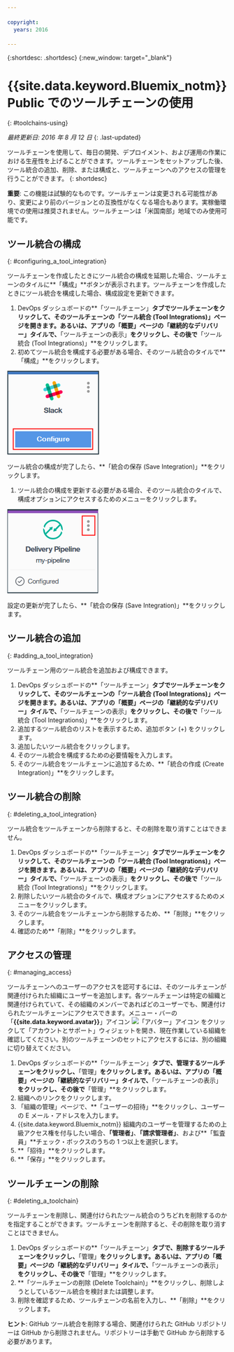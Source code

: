 ```yaml
---

copyright:
  years: 2016

---
```


{:shortdesc: .shortdesc}
{:new_window: target="_blank"}

# {{site.data.keyword.Bluemix_notm}} Public でのツールチェーンの使用
{: #toolchains-using}

*最終更新日: 2016 年 8 月 12 日*
{: .last-updated}

ツールチェーンを使用して、毎日の開発、デプロイメント、および運用の作業における生産性を上げることができます。ツールチェーンをセットアップした後、ツール統合の追加、削除、または構成と、ツールチェーンへのアクセスの管理を行うことができます。
{: shortdesc}

**重要**: この機能は試験的なものです。ツールチェーンは変更される可能性があり、変更により前のバージョンとの互換性がなくなる場合もあります。実稼働環境での使用は推奨されません。ツールチェーンは「米国南部」地域でのみ使用可能です。

## ツール統合の構成
{: #configuring_a_tool_integration}

ツールチェーンを作成したときにツール統合の構成を延期した場合、ツールチェーンのタイルに**「構成」**ボタンが表示されます。ツールチェーンを作成したときにツール統合を構成した場合、構成設定を更新できます。

1. DevOps ダッシュボードの**「ツールチェーン」**タブでツールチェーンをクリックして、そのツールチェーンの「ツール統合 (Tool Integrations)」ページを開きます。あるいは、アプリの「概要」ページの「継続的なデリバリー」タイルで、**「ツールチェーンの表示」**をクリックし、その後で**「ツール統合 (Tool Integrations)」**をクリックします。
1. 初めてツール統合を構成する必要がある場合、そのツール統合のタイルで**「構成」**をクリックします。

  ![「構成」ボタン](images/toolchain_tile_configure.png)

 ツール統合の構成が完了したら、**「統合の保存 (Save Integration)」**をクリックします。
 
1. ツール統合の構成を更新する必要がある場合、そのツール統合のタイルで、構成オプションにアクセスするためのメニューをクリックします。

  ![構成メニュー](images/toolchain_tile_menu.png)
 
 設定の更新が完了したら、**「統合の保存 (Save Integration)」**をクリックします。

## ツール統合の追加
{: #adding_a_tool_integration}

ツールチェーン用のツール統合を追加および構成できます。

1. DevOps ダッシュボードの**「ツールチェーン」**タブでツールチェーンをクリックして、そのツールチェーンの「ツール統合 (Tool Integrations)」ページを開きます。あるいは、アプリの「概要」ページの「継続的なデリバリー」タイルで、**「ツールチェーンの表示」**をクリックし、その後で**「ツール統合 (Tool Integrations)」**をクリックします。
1. 追加するツール統合のリストを表示するため、追加ボタン (+) をクリックします。
1. 追加したいツール統合をクリックします。
1. そのツール統合を構成するための必要情報を入力します。 
1. そのツール統合をツールチェーンに追加するため、**「統合の作成 (Create Integration)」**をクリックします。

## ツール統合の削除
{: #deleting_a_tool_integration}

ツール統合をツールチェーンから削除すると、その削除を取り消すことはできません。 

1. DevOps ダッシュボードの**「ツールチェーン」**タブでツールチェーンをクリックして、そのツールチェーンの「ツール統合 (Tool Integrations)」ページを開きます。あるいは、アプリの「概要」ページの「継続的なデリバリー」タイルで、**「ツールチェーンの表示」**をクリックし、その後で**「ツール統合 (Tool Integrations)」**をクリックします。
1. 削除したいツール統合のタイルで、構成オプションにアクセスするためのメニューをクリックします。
1. そのツール統合をツールチェーンから削除するため、**「削除」**をクリックします。
1. 確認のため**「削除」**をクリックします。  

## アクセスの管理
{: #managing_access}

ツールチェーンへのユーザーのアクセスを認可するには、そのツールチェーンが関連付けられた組織にユーザーを追加します。各ツールチェーンは特定の組織と関連付けられていて、その組織のメンバーであればどのユーザーでも、関連付けられたツールチェーンにアクセスできます。メニュー・バーの「**{{site.data.keyword.avatar}}**」アイコン ![「アバター」アイコン](../icons/i-avatar-icon.svg) をクリックして「アカウントとサポート」ウィジェットを開き、現在作業している組織を確認してください。別のツールチェーンのセットにアクセスするには、別の組織に切り替えてください。

<!--CA: Commenting out the content on authentication for Interconnect since it applies to GitHub Enterprise. This content can be exposed again when GHE is supported for the Dedicated Beta 2.-->

<!--You have three authentication options for your Bluemix dedicated environment: LDAP, SAML, or Web ID. 

**Important:** For this beta, Web ID authentication requires additional user management on GitHub Enterprise.

If you use LDAP or SAML authentication in your Bluemix dedicated environment, when you add users to your Bluemix org and spaces, the users can log in to GitHub Enterprise by using their Bluemix ID and password, and accounts are created for them. When you add users to your Bluemix org and spaces, they are not automatically added to the GitHub Enterprise repo. Someone who has admin privileges for the repo must add them.  

If you use Web ID authentication, when you add users to your Bluemix org and spaces, a GitHub Enterprise site administrator must set up a GitHub Enterprise account for those users. Alternatively, new users can create a toolchain, in which case a GitHub Enterprise account is created for them. However, if those users want to access repos that are associated with toolchains besides their own, they must be granted access to those repos.

To add a user: -->

1. DevOps ダッシュボードの**「ツールチェーン」**タブで、管理するツールチェーンをクリックし、**「管理」**をクリックします。あるいは、アプリの「概要」ページの「継続的なデリバリー」タイルで、**「ツールチェーンの表示」**をクリックし、その後で**「管理」**をクリックします。  
1. 組織へのリンクをクリックします。 
1. 「組織の管理」ページで、**「ユーザーの招待」**をクリックし、ユーザーの E メール・アドレスを入力します。
1. {{site.data.keyword.Bluemix_notm}} 組織内のユーザーを管理するための上級アクセス権を付与したい場合、**「管理者」**、**「請求管理者」**、および**「監査員」**チェック・ボックスのうちの 1 つ以上を選択します。
1. **「招待」**をクリックします。
1. **「保存」**をクリックします。

## ツールチェーンの削除
{: #deleting_a_toolchain}

ツールチェーンを削除し、関連付けられたツール統合のうちどれを削除するのかを指定することができます。ツールチェーンを削除すると、その削除を取り消すことはできません。

1. DevOps ダッシュボードの**「ツールチェーン」**タブで、削除するツールチェーンをクリックし、**「管理」**をクリックします。あるいは、アプリの「概要」ページの「継続的なデリバリー」タイルで、**「ツールチェーンの表示」**をクリックし、その後で**「管理」**をクリックします。
1. **「ツールチェーンの削除 (Delete Toolchain)」**をクリックし、削除しようとしているツール統合を検討または調整します。
1. 削除を確認するため、ツールチェーンの名前を入力し、**「削除」**をクリックします。  

 **ヒント**: GitHub ツール統合を削除する場合、関連付けられた GitHub リポジトリーは GitHub から削除されません。リポジトリーは手動で GitHub から削除する必要があります。
